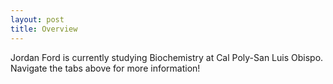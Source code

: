 ```yaml
---
layout: post
title: Overview
---
```


Jordan Ford is currently studying Biochemistry at Cal Poly-San Luis Obispo. Navigate the tabs above for more information!
